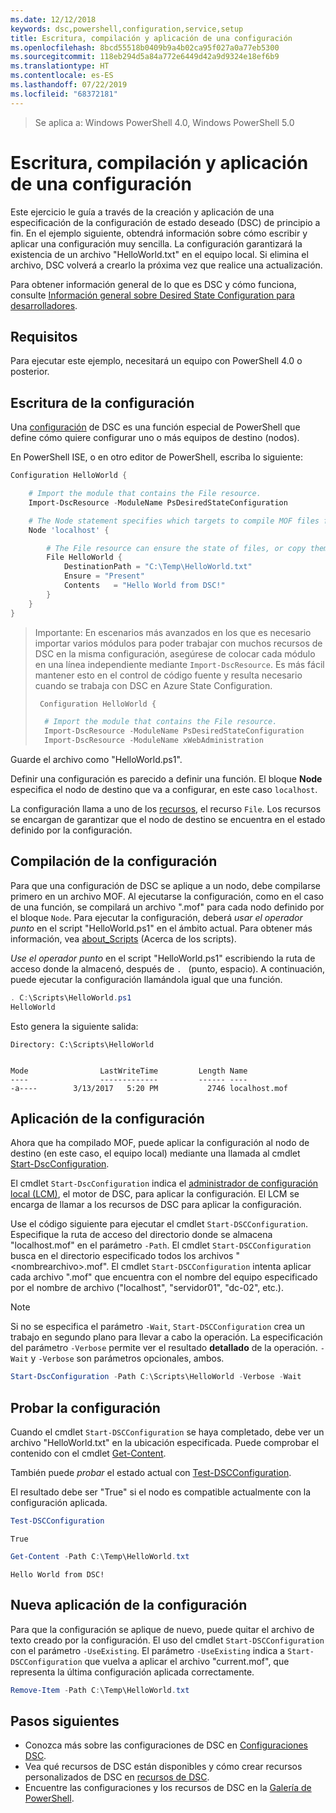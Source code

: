 ```yaml
---
ms.date: 12/12/2018
keywords: dsc,powershell,configuration,service,setup
title: Escritura, compilación y aplicación de una configuración
ms.openlocfilehash: 8bcd55518b0409b9a4b02ca95f027a0a77eb5300
ms.sourcegitcommit: 118eb294d5a84a772e6449d42a9d9324e18ef6b9
ms.translationtype: HT
ms.contentlocale: es-ES
ms.lasthandoff: 07/22/2019
ms.locfileid: "68372181"
---
```

> Se aplica a: Windows PowerShell 4.0, Windows PowerShell 5.0

# <a name="write-compile-and-apply-a-configuration"></a>Escritura, compilación y aplicación de una configuración

Este ejercicio le guía a través de la creación y aplicación de una especificación de la configuración de estado deseado (DSC) de principio a fin.
En el ejemplo siguiente, obtendrá información sobre cómo escribir y aplicar una configuración muy sencilla. La configuración garantizará la existencia de un archivo "HelloWorld.txt" en el equipo local. Si elimina el archivo, DSC volverá a crearlo la próxima vez que realice una actualización.

Para obtener información general de lo que es DSC y cómo funciona, consulte [Información general sobre Desired State Configuration para desarrolladores](../overview/overview.md).

## <a name="requirements"></a>Requisitos

Para ejecutar este ejemplo, necesitará un equipo con PowerShell 4.0 o posterior.

## <a name="write-the-configuration"></a>Escritura de la configuración

Una [configuración](configurations.md) de DSC es una función especial de PowerShell que define cómo quiere configurar uno o más equipos de destino (nodos).

En PowerShell ISE, o en otro editor de PowerShell, escriba lo siguiente:

```powershell
Configuration HelloWorld {

    # Import the module that contains the File resource.
    Import-DscResource -ModuleName PsDesiredStateConfiguration

    # The Node statement specifies which targets to compile MOF files for, when this configuration is executed.
    Node 'localhost' {

        # The File resource can ensure the state of files, or copy them from a source to a destination with persistent updates.
        File HelloWorld {
            DestinationPath = "C:\Temp\HelloWorld.txt"
            Ensure = "Present"
            Contents   = "Hello World from DSC!"
        }
    }
}
```

> Importante: En escenarios más avanzados en los que es necesario importar varios módulos para poder trabajar con muchos recursos de DSC en la misma configuración, asegúrese de colocar cada módulo en una línea independiente mediante `Import-DscResource`.
> Es más fácil mantener esto en el control de código fuente y resulta necesario cuando se trabaja con DSC en Azure State Configuration.
>
> ```powershell
>  Configuration HelloWorld {
>
>   # Import the module that contains the File resource.
>   Import-DscResource -ModuleName PsDesiredStateConfiguration
>   Import-DscResource -ModuleName xWebAdministration
>
> ```

Guarde el archivo como "HelloWorld.ps1".

Definir una configuración es parecido a definir una función. El bloque **Node** especifica el nodo de destino que va a configurar, en este caso `localhost`.

La configuración llama a uno de los [recursos](../resources/resources.md), el recurso `File`. Los recursos se encargan de garantizar que el nodo de destino se encuentra en el estado definido por la configuración.

## <a name="compile-the-configuration"></a>Compilación de la configuración

Para que una configuración de DSC se aplique a un nodo, debe compilarse primero en un archivo MOF.
Al ejecutarse la configuración, como en el caso de una función, se compilará un archivo ".mof" para cada nodo definido por el bloque `Node`.
Para ejecutar la configuración, deberá *usar el operador punto* en el script "HelloWorld.ps1" en el ámbito actual.
Para obtener más información, vea [about_Scripts](/powershell/module/microsoft.powershell.core/about/about_scripts?view=powershell-6#script-scope-and-dot-sourcing) (Acerca de los scripts).

<!-- markdownlint-disable MD038 -->
*Use el operador punto* en el script "HelloWorld.ps1" escribiendo la ruta de acceso donde la almacenó, después de `. ` (punto, espacio). A continuación, puede ejecutar la configuración llamándola igual que una función.
<!-- markdownlint-enable MD038 -->

```powershell
. C:\Scripts\HelloWorld.ps1
HelloWorld
```

Esto genera la siguiente salida:

```output
Directory: C:\Scripts\HelloWorld


Mode                LastWriteTime         Length Name
----                -------------         ------ ----
-a----        3/13/2017   5:20 PM           2746 localhost.mof
```

## <a name="apply-the-configuration"></a>Aplicación de la configuración

Ahora que ha compilado MOF, puede aplicar la configuración al nodo de destino (en este caso, el equipo local) mediante una llamada al cmdlet [Start-DscConfiguration](/powershell/module/psdesiredstateconfiguration/start-dscconfiguration).

El cmdlet `Start-DscConfiguration` indica el [administrador de configuración local (LCM)](../managing-nodes/metaConfig.md), el motor de DSC, para aplicar la configuración.
El LCM se encarga de llamar a los recursos de DSC para aplicar la configuración.

Use el código siguiente para ejecutar el cmdlet `Start-DSCConfiguration`. Especifique la ruta de acceso del directorio donde se almacena "localhost.mof" en el parámetro `-Path`. El cmdlet `Start-DSCConfiguration` busca en el directorio especificado todos los archivos "\<nombrearchivo\>.mof". El cmdlet `Start-DSCConfiguration` intenta aplicar cada archivo ".mof" que encuentra con el nombre del equipo especificado por el nombre de archivo ("localhost", "servidor01", "dc-02", etc.).

> [!NOTE]
> Si no se especifica el parámetro `-Wait`, `Start-DSCConfiguration` crea un trabajo en segundo plano para llevar a cabo la operación. La especificación del parámetro `-Verbose` permite ver el resultado **detallado** de la operación. `-Wait` y `-Verbose` son parámetros opcionales, ambos.

```powershell
Start-DscConfiguration -Path C:\Scripts\HelloWorld -Verbose -Wait
```

## <a name="test-the-configuration"></a>Probar la configuración

Cuando el cmdlet `Start-DSCConfiguration` se haya completado, debe ver un archivo "HelloWorld.txt" en la ubicación especificada. Puede comprobar el contenido con el cmdlet [Get-Content](/powershell/module/microsoft.powershell.management/get-content).

También puede *probar* el estado actual con [Test-DSCConfiguration](/powershell/module/psdesiredstateconfiguration/Test-DSCConfiguration).

El resultado debe ser "True" si el nodo es compatible actualmente con la configuración aplicada.

```powershell
Test-DSCConfiguration
```

```output
True
```

```powershell
Get-Content -Path C:\Temp\HelloWorld.txt
```

```output
Hello World from DSC!
```

## <a name="re-applying-the-configuration"></a>Nueva aplicación de la configuración

Para que la configuración se aplique de nuevo, puede quitar el archivo de texto creado por la configuración. El uso del cmdlet `Start-DSCConfiguration` con el parámetro `-UseExisting`. El parámetro `-UseExisting` indica a `Start-DSCConfiguration` que vuelva a aplicar el archivo "current.mof", que representa la última configuración aplicada correctamente.

```powershell
Remove-Item -Path C:\Temp\HelloWorld.txt
```

## <a name="next-steps"></a>Pasos siguientes

- Conozca más sobre las configuraciones de DSC en [Configuraciones DSC](configurations.md).
- Vea qué recursos de DSC están disponibles y cómo crear recursos personalizados de DSC en [recursos de DSC](../resources/resources.md).
- Encuentre las configuraciones y los recursos de DSC en la [Galería de PowerShell](https://www.powershellgallery.com/).
